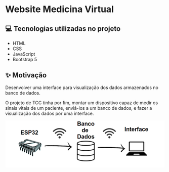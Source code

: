 # Website Medicina Virtual

## 💻 Tecnologias utilizadas no projeto

- HTML
- CSS
- JavaScript
- Bootstrap 5

## ✨ Motivação
Desenvolver uma interface para visualização dos dados armazenados no banco de dados.

O projeto de TCC tinha por fim, montar um dispositivo capaz de medir os sinais vitais de um paciente, enviá-los a um banco de dados, e fazer a visualização dos dados por uma interface.

<p align="center">
  <img src="https://github.com/Kaic-Furushima/Medicina-Virtual/blob/main/Molde.png" alt="Estrutura do Projeto">
</p>


